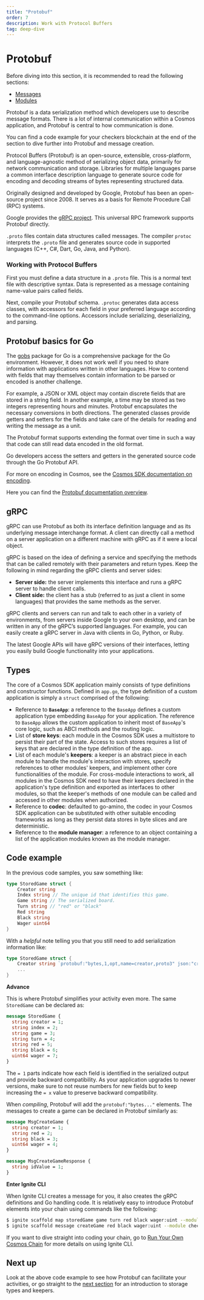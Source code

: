 ```yaml
---
title: "Protobuf"
order: 7
description: Work with Protocol Buffers
tag: deep-dive
---
```


# Protobuf

<HighlightBox type="prerequisite">

Before diving into this section, it is recommended to read the following sections:

* [Messages](./messages.md)
* [Modules](./modules.md)

</HighlightBox>

<HighlightBox type="learning">

Protobuf is a data serialization method which developers use to describe message formats. There is a lot of internal communication within a Cosmos application, and Protobuf is central to how communication is done.

You can find a code example for your checkers blockchain at the end of the section to dive further into Protobuf and message creation.

</HighlightBox>

Protocol Buffers (Protobuf) is an open-source, extensible, cross-platform, and language-agnostic method of serializing object data, primarily for network communication and storage. Libraries for multiple languages parse a common interface description language to generate source code for encoding and decoding streams of bytes representing structured data.

<HighlightBox type="info">

Originally designed and developed by Google, Protobuf has been an open-source project since 2008. It serves as a basis for Remote Procedure Call (RPC) systems.

</HighlightBox>

<HighlightBox type="info">

Google provides the [gRPC project](https://grpc.io/). This universal RPC framework supports Protobuf directly.

<!-- Please add again, after finding correct section to link to: "For more information on the process, see the section entitled `Compiler Invocation`." -->

</HighlightBox>

`.proto` files contain data structures called messages. The compiler `protoc` interprets the `.proto` file and generates source code in supported languages (C++, C#, Dart, Go, Java, and Python).

### Working with Protocol Buffers

First you must define a data structure in a `.proto` file. This is a normal text file with descriptive syntax. Data is represented as a message containing name-value pairs called fields.

Next, compile your Protobuf schema. `.protoc` generates data access classes, with accessors for each field in your preferred language according to the command-line options. Accessors include serializing, deserializing, and parsing.

## Protobuf basics for Go

The [gobs](https://golang.org/pkg/encoding/gob/) package for Go is a comprehensive package for the Go environment. However, it does not work well if you need to share information with applications written in other languages. How to contend with fields that may themselves contain information to be parsed or encoded is another challenge.

For example, a JSON or XML object may contain discrete fields that are stored in a string field. In another example, a time may be stored as two integers representing hours and minutes. Protobuf encapsulates the necessary conversions in both directions. The generated classes provide getters and setters for the fields and take care of the details for reading and writing the message as a unit.

The Protobuf format supports extending the format over time in such a way that code can still read data encoded in the old format.

Go developers access the setters and getters in the generated source code through the Go Protobuf API.

<HighlightBox type="docs">

For more on encoding in Cosmos, see the [Cosmos SDK documentation on encoding](https://docs.cosmos.network/main/core/encoding.html).

Here you can find the [Protobuf documentation overview](https://docs.cosmos.network/main/core/proto-docs.html).

</HighlightBox>

## gRPC

gRPC can use Protobuf as both its interface definition language and as its underlying message interchange format. A client can directly call a method on a server application on a different machine with gRPC as if it were a local object.

gRPC is based on the idea of defining a service and specifying the methods that can be called remotely with their parameters and return types. Keep the following in mind regarding the gRPC clients and server sides:

* **Server side:** the server implements this interface and runs a gRPC server to handle client calls.
* **Client side:** the client has a stub (referred to as just a client in some languages) that provides the same methods as the server.

gRPC clients and servers can run and talk to each other in a variety of environments, from servers inside Google to your own desktop, and can be written in any of the gRPC’s supported languages. For example, you can easily create a gRPC server in Java with clients in Go, Python, or Ruby.

The latest Google APIs will have gRPC versions of their interfaces, letting you easily build Google functionality into your applications.

## Types

The core of a Cosmos SDK application mainly consists of type definitions and constructor functions. Defined in `app.go`, the type definition of a custom application is simply a `struct` comprised of the following:

* Reference to **`BaseApp`**: a reference to the `BaseApp` defines a custom application type embedding `BaseApp` for your application. The reference to `BaseApp` allows the custom application to inherit most of `BaseApp`'s core logic, such as ABCI methods and the routing logic.
* List of **store keys**: each module in the Cosmos SDK uses a multistore to persist their part of the state. Access to such stores requires a list of keys that are declared in the type definition of the app.
* List of each module's **keepers**: a keeper is an abstract piece in each module to handle the module's interaction with stores, specify references to other modules' keepers, and implement other core functionalities of the module. For cross-module interactions to work, all modules in the Cosmos SDK need to have their keepers declared in the application's type definition and exported as interfaces to other modules, so that the keeper's methods of one module can be called and accessed in other modules when authorized.
* Reference to **codec**: defaulted to go-amino, the codec in your Cosmos SDK application can be substituted with other suitable encoding frameworks as long as they persist data stores in byte slices and are deterministic.
* Reference to the **module manager**: a reference to an object containing a list of the application modules known as the module manager.

## Code example

<ExpansionPanel title="Show me some code for my checkers blockchain">

In the previous code samples, you saw something like:

```go
type StoredGame struct {
    Creator string
    Index string // The unique id that identifies this game.
    Game string // The serialized board.
    Turn string // "red" or "black"
    Red string
    Black string
    Wager uint64
}
```

With a _helpful_ note telling you that you still need to add serialization information like:

```go
type StoredGame struct {
    Creator string `protobuf:"bytes,1,opt,name=creator,proto3" json:"creator,omitempty"`
    ...
}
```

**Advance**

This is where Protobuf simplifies your activity even more. The same `StoredGame` can be declared as:

```protobuf
message StoredGame {
  string creator = 1;
  string index = 2;
  string game = 3;
  string turn = 4;
  string red = 5;
  string black = 6;
  uint64 wager = 7;
}
```

The `= 1` parts indicate how each field is identified in the serialized output and provide backward compatibility. As your application upgrades to newer versions, make sure to not reuse numbers for new fields but to keep increasing the `= x` value to preserve backward compatibility.

When _compiling_, Protobuf will add the `protobuf:"bytes..."` elements. The messages to create a game can be declared in Protobuf similarly as:

```protobuf
message MsgCreateGame {
  string creator = 1;
  string red = 2;
  string black = 3;
  uint64 wager = 4;
}

message MsgCreateGameResponse {
  string idValue = 1;
}
```

**Enter Ignite CLI**

When Ignite CLI creates a message for you, it also creates the gRPC definitions and Go handling code. It is relatively easy to introduce Protobuf elements into your chain using commands like the following:

```sh
$ ignite scaffold map storedGame game turn red black wager:uint --module checkers --no-message
$ ignite scaffold message createGame red black wager:uint --module checkers --response idValue
```

<HighlightBox type="tip">

If you want to dive straight into coding your chain, go to [Run Your Own Cosmos Chain](/course-ida/landingpages/week2-lp.md) for more details on using Ignite CLI.

</HighlightBox>

</ExpansionPanel>

## Next up

Look at the above code example to see how Protobuf can facilitate your activities, or go straight to the [next section](../2-main-concepts/multistore-keepers.md) for an introduction to storage types and keepers.

